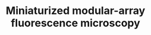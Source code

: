 ---
title: "Miniaturized modular-array fluorescence microscopy"
collection: publications
permalink: /publication/2020_Son_Biomedical_Optics_Express
Year: 2020
venue: 'nan'
DOI: 'nan'
---